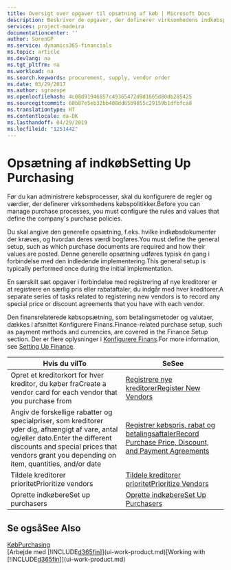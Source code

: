 ```yaml
---
title: Oversigt over opgaver til opsætning af køb | Microsoft Docs
description: Beskriver de opgaver, der definerer virksomhedens indkøbspolitikker, og som du bruger til at oprette dine indkøbsprocesser.
services: project-madeira
documentationcenter: ''
author: SorenGP
ms.service: dynamics365-financials
ms.topic: article
ms.devlang: na
ms.tgt_pltfrm: na
ms.workload: na
ms.search.keywords: procurement, supply, vendor order
ms.date: 03/29/2017
ms.author: sgroespe
ms.openlocfilehash: 4c08d91946857c49365472d9d1665d80db285425
ms.sourcegitcommit: 60b87e5eb32bb408dd65b9855c29159b1dfbfca8
ms.translationtype: HT
ms.contentlocale: da-DK
ms.lasthandoff: 04/29/2019
ms.locfileid: "1251442"
---
```

# <a name="setting-up-purchasing"></a><span data-ttu-id="05ea5-103">Opsætning af indkøb</span><span class="sxs-lookup"><span data-stu-id="05ea5-103">Setting Up Purchasing</span></span>
<span data-ttu-id="05ea5-104">Før du kan administrere købsprocesser, skal du konfigurere de regler og værdier, der definerer virksomhedens købspolitikker.</span><span class="sxs-lookup"><span data-stu-id="05ea5-104">Before you can manage purchase processes, you must configure the rules and values that define the company's purchase policies.</span></span>

<span data-ttu-id="05ea5-105">Du skal angive den generelle opsætning, f.eks. hvilke indkøbsdokumenter der kræves, og hvordan deres værdi bogføres.</span><span class="sxs-lookup"><span data-stu-id="05ea5-105">You must define the general setup, such as which purchase documents are required and how their values are posted.</span></span> <span data-ttu-id="05ea5-106">Denne generelle opsætning udføres typisk én gang i forbindelse med den indledende implementering.</span><span class="sxs-lookup"><span data-stu-id="05ea5-106">This general setup is typically performed once during the initial implementation.</span></span>

<span data-ttu-id="05ea5-107">En særskilt sæt opgaver i forbindelse med registrering af nye kreditorer er at registrere en særlig pris eller rabataftaler, du indgår med hver kreditorer.</span><span class="sxs-lookup"><span data-stu-id="05ea5-107">A separate series of tasks related to registering new vendors is to record any special price or discount agreements that you have with each vendor.</span></span>

<span data-ttu-id="05ea5-108">Den finansrelaterede købsopsætning, som betalingsmetoder og valutaer, dækkes i afsnittet Konfigurere Finans.</span><span class="sxs-lookup"><span data-stu-id="05ea5-108">Finance-related purchase setup, such as payment methods and currencies, are covered in the Finance Setup section.</span></span> <span data-ttu-id="05ea5-109">Der er flere oplysninger i [Konfigurere Finans](finance-setup-finance.md).</span><span class="sxs-lookup"><span data-stu-id="05ea5-109">For more information, see [Setting Up Finance](finance-setup-finance.md).</span></span>

| <span data-ttu-id="05ea5-110">Hvis du vil</span><span class="sxs-lookup"><span data-stu-id="05ea5-110">To</span></span> | <span data-ttu-id="05ea5-111">Se</span><span class="sxs-lookup"><span data-stu-id="05ea5-111">See</span></span> |
| --- | --- |
| <span data-ttu-id="05ea5-112">Opret et kreditorkort for hver kreditor, du køber fra</span><span class="sxs-lookup"><span data-stu-id="05ea5-112">Create a vendor card for each vendor that you purchase from</span></span>|[<span data-ttu-id="05ea5-113">Registrere nye kreditorer</span><span class="sxs-lookup"><span data-stu-id="05ea5-113">Register New Vendors</span></span>](purchasing-how-register-new-vendors.md) |
| <span data-ttu-id="05ea5-114">Angiv de forskellige rabatter og specialpriser, som kreditorer yder dig, afhængigt af vare, antal og/eller dato.</span><span class="sxs-lookup"><span data-stu-id="05ea5-114">Enter the different discounts and special prices that vendors grant you depending on item, quantities, and/or date</span></span> |[<span data-ttu-id="05ea5-115">Registrer købspris, rabat og betalingsaftaler</span><span class="sxs-lookup"><span data-stu-id="05ea5-115">Record Purchase Price, Discount, and Payment Agreements</span></span>](purchasing-how-record-purchase-price-discount-payment-agreements.md) |
| <span data-ttu-id="05ea5-116">Tildele kreditorer prioritet</span><span class="sxs-lookup"><span data-stu-id="05ea5-116">Prioritize vendors</span></span> |[<span data-ttu-id="05ea5-117">Tildele kreditorer prioritet</span><span class="sxs-lookup"><span data-stu-id="05ea5-117">Prioritize Vendors</span></span>](purchasing-how-prioritize-vendors.md) |
| <span data-ttu-id="05ea5-118">Oprette indkøbere</span><span class="sxs-lookup"><span data-stu-id="05ea5-118">Set up purchasers</span></span> |[<span data-ttu-id="05ea5-119">Oprette indkøbere</span><span class="sxs-lookup"><span data-stu-id="05ea5-119">Set Up Purchasers</span></span>](purchasing-how-setup-purchasers.md) |

## <a name="see-also"></a><span data-ttu-id="05ea5-120">Se også</span><span class="sxs-lookup"><span data-stu-id="05ea5-120">See Also</span></span>
[<span data-ttu-id="05ea5-121">Køb</span><span class="sxs-lookup"><span data-stu-id="05ea5-121">Purchasing</span></span>](purchasing-manage-purchasing.md)  
<span data-ttu-id="05ea5-122">[Arbejde med [!INCLUDE[d365fin](includes/d365fin_md.md)]](ui-work-product.md)</span><span class="sxs-lookup"><span data-stu-id="05ea5-122">[Working with [!INCLUDE[d365fin](includes/d365fin_md.md)]](ui-work-product.md)</span></span>
